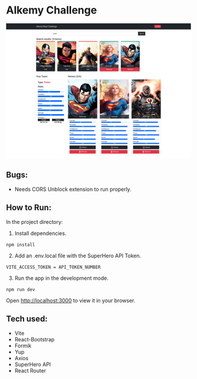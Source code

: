 # Alkemy Challenge
![](https://github.com/facundo-91/alkemy-challenge-react/blob/main/cover.png)


## Bugs:
- Needs CORS Unblock extension to run properly.

## How to Run:

In the project directory:
1. Install dependencies.
```
npm install
```
2. Add an .env.local file with the SuperHero API Token.
```
VITE_ACCESS_TOKEN = API_TOKEN_NUMBER
```
3. Run the app in the development mode.
```
npm run dev
```
Open [http://localhost:3000](http://localhost:3000) to view it in your browser.

## Tech used:

- Vite
- React-Bootstrap
- Formik
- Yup
- Axios
- SuperHero API
- React Router